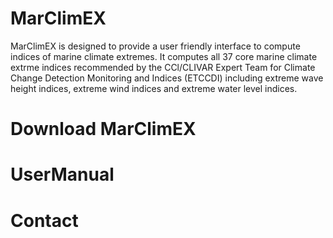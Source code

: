 # MarClimEX
MarClimEX is designed to provide a user friendly interface to compute indices of marine climate extremes. It computes all 37 core marine climate extrme indices recommended by the CCl/CLIVAR Expert Team for Climate Change Detection Monitoring and Indices (ETCCDI) including extreme wave height indices, extreme wind indices and extreme water level indices.

# Download MarClimEX

# UserManual

# Contact
